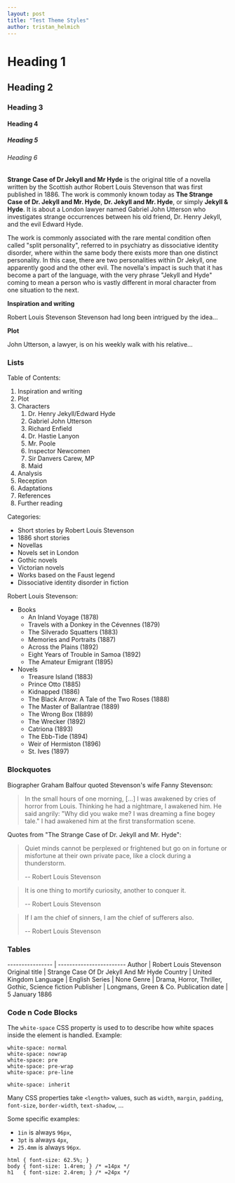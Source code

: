 ```yaml
---
layout: post
title: "Test Theme Styles"
author: tristan_helmich
---
```


# Heading 1

## Heading 2

### Heading 3

#### Heading 4

##### Heading 5

###### Heading 6


**Strange Case of Dr Jekyll and Mr Hyde** is the original
title of a novella written by the Scottish author Robert Louis Stevenson
that was first published in 1886. The work is commonly known today as
**The Strange Case of Dr. Jekyll and Mr. Hyde**,
**Dr. Jekyll and Mr. Hyde**, or simply
**Jekyll & Hyde**.
It is about a London lawyer named Gabriel John Utterson
who investigates strange occurrences between
his old friend, Dr. Henry Jekyll, and the evil Edward Hyde.

The work is commonly associated with the rare mental condition often called
"split personality", referred to in psychiatry as dissociative identity disorder,
where within the same body there exists more than one distinct personality.
In this case, there are two personalities within Dr Jekyll, one apparently good
and the other evil. The novella's impact is such that it has become a part of
the language, with the very phrase "Jekyll and Hyde" coming to mean a person
who is vastly different in moral character from one situation to the next.

**Inspiration and writing**

Robert Louis Stevenson Stevenson had long been intrigued by the idea...

**Plot**

John Utterson, a lawyer, is on his weekly walk with his relative...


### Lists

Table of Contents:

1. Inspiration and writing
2. Plot
3. Characters
    1. Dr. Henry Jekyll/Edward Hyde
    2. Gabriel John Utterson
    3. Richard Enfield
    4. Dr. Hastie Lanyon
    5. Mr. Poole
    6. Inspector Newcomen
    7. Sir Danvers Carew, MP
    8. Maid
4. Analysis
5. Reception
6. Adaptations
7. References
8. Further reading

Categories:

- Short stories by Robert Louis Stevenson
- 1886 short stories
- Novellas
- Novels set in London
- Gothic novels
- Victorian novels
- Works based on the Faust legend
- Dissociative identity disorder in fiction

Robert Louis Stevenson:

- Books
    - An Inland Voyage (1878)
    - Travels with a Donkey in the Cévennes (1879)
    - The Silverado Squatters (1883)
    - Memories and Portraits (1887)
    - Across the Plains (1892)
    - Eight Years of Trouble in Samoa (1892)
    - The Amateur Emigrant (1895)
- Novels
    - Treasure Island (1883)
    - Prince Otto (1885)
    - Kidnapped (1886)
    - The Black Arrow: A Tale of the Two Roses (1888)
    - The Master of Ballantrae (1889)
    - The Wrong Box (1889)
    - The Wrecker (1892)
    - Catriona (1893)
    - The Ebb-Tide (1894)
    - Weir of Hermiston (1896)
    - St. Ives (1897)



### Blockquotes

Biographer Graham Balfour quoted Stevenson's wife Fanny Stevenson:

> In the small hours of one morning, [...] I was awakened by cries of horror
> from Louis. Thinking he had a nightmare, I awakened him. He said angrily:
> "Why did you wake me? I was dreaming a fine bogey tale."
> I had awakened him at the first transformation scene.


Quotes from "The Strange Case of Dr. Jekyll and Mr. Hyde": 

> Quiet minds cannot be perplexed or frightened but go on in fortune
> or misfortune at their own private pace, like a clock during a thunderstorm.
>
> -- Robert Louis Stevenson


> It is one thing to mortify curiosity, another to conquer it.
>
> -- Robert Louis Stevenson


> If I am the chief of sinners, I am the chief of sufferers also.
>
> -- Robert Louis Stevenson 



### Tables

---------------- | ------------------------ 
Author           | Robert Louis Stevenson
Original title   | Strange Case Of Dr Jekyll And Mr Hyde
Country          | United Kingdom
Language         | English
Series           | None
Genre            | Drama, Horror, Thriller, Gothic, Science fiction
Publisher        | Longmans, Green & Co.
Publication date | 5 January 1886


### Code n Code Blocks

The `white-space` CSS property is used to to describe
how white spaces inside the element is handled. Example:

~~~
white-space: normal
white-space: nowrap
white-space: pre
white-space: pre-wrap
white-space: pre-line

white-space: inherit
~~~

Many CSS properties take `<length>` values,
such as `width`, `margin`,  `padding`, `font-size`, `border-width`, `text-shadow`, ...

Some specific examples:

- `1in` is always `96px`,
- `3pt` is always `4px`,
- `25.4mm` is always `96px`.

~~~
html { font-size: 62.5%; } 
body { font-size: 1.4rem; } /* =14px */
h1   { font-size: 2.4rem; } /* =24px */
~~~

